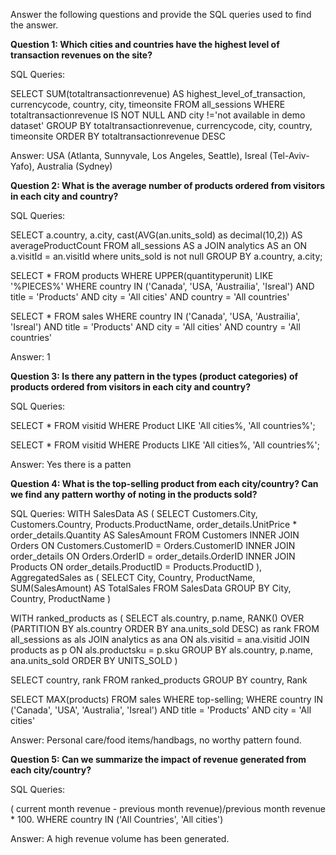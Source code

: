 Answer the following questions and provide the SQL queries used to find the answer.

    
**Question 1: Which cities and countries have the highest level of transaction revenues on the site?**


SQL Queries:

SELECT SUM(totaltransactionrevenue)
AS highest_level_of_transaction, currencycode, country, city, timeonsite FROM all_sessions WHERE totaltransactionrevenue IS NOT NULL AND city !='not available in demo dataset' GROUP BY totaltransactionrevenue, currencycode, city, country, timeonsite ORDER BY totaltransactionrevenue DESC



Answer: USA (Atlanta, Sunnyvale, Los Angeles, Seattle), Isreal (Tel-Aviv-Yafo), Australia (Sydney)




**Question 2: What is the average number of products ordered from visitors in each city and country?**


SQL Queries:

SELECT a.country, a.city, cast(AVG(an.units_sold) as decimal(10,2)) AS averageProductCount
FROM all_sessions AS a
JOIN analytics AS an ON a.visitId = an.visitId
where units_sold is not null
GROUP BY a.country, a.city;

SELECT *
FROM products
WHERE UPPER(quantityperunit) LIKE '%PIECES%'
WHERE country IN ('Canada', 'USA, 'Austrailia', 'Isreal') 
 AND title = 'Products'
 AND city = 'All cities'
 AND country = 'All countries'


SELECT * FROM sales
WHERE country IN ('Canada', 'USA, 'Austrailia', 'Isreal') 
 AND title = 'Products'
 AND city = 'All cities'
 AND country = 'All countries'

Answer: 1





**Question 3: Is there any pattern in the types (product categories) of products ordered from visitors in each city and country?**


SQL Queries:

SELECT * FROM visitid
WHERE Product LIKE 'All cities%, 'All countries%';

SELECT * FROM visitid
WHERE Products LIKE 'All cities%, 'All countries%';

Answer: Yes there is a patten





**Question 4: What is the top-selling product from each city/country? Can we find any pattern worthy of noting in the products sold?**


SQL Queries:
WITH SalesData AS (
  SELECT Customers.City, Customers.Country, Products.ProductName,
         order_details.UnitPrice * order_details.Quantity AS SalesAmount
  FROM Customers
  INNER JOIN Orders ON Customers.CustomerID = Orders.CustomerID
  INNER JOIN order_details ON Orders.OrderID = order_details.OrderID
  INNER JOIN Products ON order_details.ProductID = Products.ProductID
),
AggregatedSales as (
  SELECT City, Country, ProductName, SUM(SalesAmount) AS TotalSales
  FROM SalesData
  GROUP BY City, Country, ProductName
)

WITH ranked_products as (
SELECT 
    als.country, 
    p.name, 
    RANK() OVER (PARTITION BY als.country ORDER BY ana.units_sold DESC) as rank
FROM all_sessions as als
JOIN analytics as ana ON als.visitid = ana.visitid
JOIN products as p ON als.productsku = p.sku
GROUP BY als.country, p.name, ana.units_sold
ORDER BY UNITS_SOLD
)

SELECT country, rank
FROM ranked_products 
GROUP BY country, Rank


SELECT MAX(products)
FROM sales
WHERE top-selling;
WHERE country IN ('Canada', 'USA', 'Australia', 'Isreal') 
 AND title = 'Products'
 AND city = 'All cities'



Answer: Personal care/food items/handbags, no worthy pattern found.





**Question 5: Can we summarize the impact of revenue generated from each city/country?**

SQL Queries:

 ( current month revenue - previous month revenue)/previous month revenue * 100.
 WHERE country IN ('All Countries', 'All cities') 


Answer: A high revenue volume has been generated.







